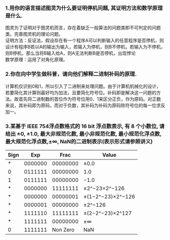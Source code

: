 ### 1.用你的语言描述图灵为什么要证明停机问题, 其证明方法和数学原理是什么.
图灵为了证明对于图灵机而言，存在着缺乏一般算法的问题类即不可判定的问题类，完善图灵机的理论问题。  
证明方法：反证法，假设存在有一个程序A可以判断输入的任意程序是否停机，则设计有程序B若以A的输出为输入，若输入为停机，则B不停机，若输入为不停机，则B停机，那么当将B输入给A，则A无法判断B是否停机，出现悖论  
数学原理：运用了对角化原理。
### 2.你在向中学生做科普，请向他们解释二进制补码的原理.
计算机仅识别0和1，所以引入了二进制来处理问题。由于计算机机械化的设计，若要简化其计算则最好均为加法，且要简化符号位。补码即是解决这一问题的方法。故首先将二进制数的首位作为符号位用0、1来区分正负，作为原码。对正数来说，其补码即为原码，而对于负数，其补码为补码为原码除符号位的每一位求反加一。
### 3.某基于 IEEE 754浮点数格式的 16 bit 浮点数表示, 有 8 个小数位, 请给出 ±0, ±1.0, 最大非规范化数, 最小非规范化数, 最小规范化浮点数, 最大规范化浮点数,±∞, NaN的二进制表示(表示形式请参照讲义)
| Sign | Exp | Frac | Value |
| ------ | ------ | ------ | ------|
| * | 0000000 | 00000000 | ±0.0 |
| 0 | 0111111 | 00000000 | 1.0 |
| 1 | 0111111 | 00000000 | −1.0 |
| * | 0000000 | 11111111 | ±2^−23×2^−126|
| * | 0000000 | 00000001 | ±(1−2^−23)×2^−126 |
| * | 0000001 | 00000000 | ±2^−126 |
| * | 1111110 | 11111111 | ±(2−2^−23)×2^127 |
| * | 1111111 | 00000000 | ±∞ |
| 0 | 1111111 | Non Zero | NaN |
